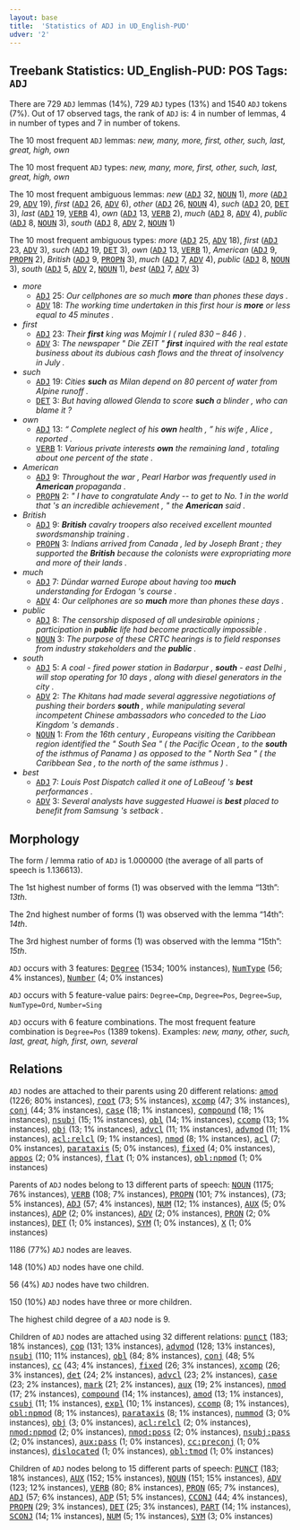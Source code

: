 ```yaml
---
layout: base
title:  'Statistics of ADJ in UD_English-PUD'
udver: '2'
---
```


## Treebank Statistics: UD_English-PUD: POS Tags: `ADJ`

There are 729 `ADJ` lemmas (14%), 729 `ADJ` types (13%) and 1540 `ADJ` tokens (7%).
Out of 17 observed tags, the rank of `ADJ` is: 4 in number of lemmas, 4 in number of types and 7 in number of tokens.

The 10 most frequent `ADJ` lemmas: <em>new, many, more, first, other, such, last, great, high, own</em>

The 10 most frequent `ADJ` types:  <em>new, many, more, first, other, such, last, great, high, own</em>

The 10 most frequent ambiguous lemmas: <em>new</em> (<tt><a href="en_pud-pos-ADJ.html">ADJ</a></tt> 32, <tt><a href="en_pud-pos-NOUN.html">NOUN</a></tt> 1), <em>more</em> (<tt><a href="en_pud-pos-ADJ.html">ADJ</a></tt> 29, <tt><a href="en_pud-pos-ADV.html">ADV</a></tt> 19), <em>first</em> (<tt><a href="en_pud-pos-ADJ.html">ADJ</a></tt> 26, <tt><a href="en_pud-pos-ADV.html">ADV</a></tt> 6), <em>other</em> (<tt><a href="en_pud-pos-ADJ.html">ADJ</a></tt> 26, <tt><a href="en_pud-pos-NOUN.html">NOUN</a></tt> 4), <em>such</em> (<tt><a href="en_pud-pos-ADJ.html">ADJ</a></tt> 20, <tt><a href="en_pud-pos-DET.html">DET</a></tt> 3), <em>last</em> (<tt><a href="en_pud-pos-ADJ.html">ADJ</a></tt> 19, <tt><a href="en_pud-pos-VERB.html">VERB</a></tt> 4), <em>own</em> (<tt><a href="en_pud-pos-ADJ.html">ADJ</a></tt> 13, <tt><a href="en_pud-pos-VERB.html">VERB</a></tt> 2), <em>much</em> (<tt><a href="en_pud-pos-ADJ.html">ADJ</a></tt> 8, <tt><a href="en_pud-pos-ADV.html">ADV</a></tt> 4), <em>public</em> (<tt><a href="en_pud-pos-ADJ.html">ADJ</a></tt> 8, <tt><a href="en_pud-pos-NOUN.html">NOUN</a></tt> 3), <em>south</em> (<tt><a href="en_pud-pos-ADJ.html">ADJ</a></tt> 8, <tt><a href="en_pud-pos-ADV.html">ADV</a></tt> 2, <tt><a href="en_pud-pos-NOUN.html">NOUN</a></tt> 1)

The 10 most frequent ambiguous types:  <em>more</em> (<tt><a href="en_pud-pos-ADJ.html">ADJ</a></tt> 25, <tt><a href="en_pud-pos-ADV.html">ADV</a></tt> 18), <em>first</em> (<tt><a href="en_pud-pos-ADJ.html">ADJ</a></tt> 23, <tt><a href="en_pud-pos-ADV.html">ADV</a></tt> 3), <em>such</em> (<tt><a href="en_pud-pos-ADJ.html">ADJ</a></tt> 19, <tt><a href="en_pud-pos-DET.html">DET</a></tt> 3), <em>own</em> (<tt><a href="en_pud-pos-ADJ.html">ADJ</a></tt> 13, <tt><a href="en_pud-pos-VERB.html">VERB</a></tt> 1), <em>American</em> (<tt><a href="en_pud-pos-ADJ.html">ADJ</a></tt> 9, <tt><a href="en_pud-pos-PROPN.html">PROPN</a></tt> 2), <em>British</em> (<tt><a href="en_pud-pos-ADJ.html">ADJ</a></tt> 9, <tt><a href="en_pud-pos-PROPN.html">PROPN</a></tt> 3), <em>much</em> (<tt><a href="en_pud-pos-ADJ.html">ADJ</a></tt> 7, <tt><a href="en_pud-pos-ADV.html">ADV</a></tt> 4), <em>public</em> (<tt><a href="en_pud-pos-ADJ.html">ADJ</a></tt> 8, <tt><a href="en_pud-pos-NOUN.html">NOUN</a></tt> 3), <em>south</em> (<tt><a href="en_pud-pos-ADJ.html">ADJ</a></tt> 5, <tt><a href="en_pud-pos-ADV.html">ADV</a></tt> 2, <tt><a href="en_pud-pos-NOUN.html">NOUN</a></tt> 1), <em>best</em> (<tt><a href="en_pud-pos-ADJ.html">ADJ</a></tt> 7, <tt><a href="en_pud-pos-ADV.html">ADV</a></tt> 3)


* <em>more</em>
  * <tt><a href="en_pud-pos-ADJ.html">ADJ</a></tt> 25: <em>Our cellphones are so much <b>more</b> than phones these days .</em>
  * <tt><a href="en_pud-pos-ADV.html">ADV</a></tt> 18: <em>The working time undertaken in this first hour is <b>more</b> or less equal to 45 minutes .</em>
* <em>first</em>
  * <tt><a href="en_pud-pos-ADJ.html">ADJ</a></tt> 23: <em>Their <b>first</b> king was Mojmír I ( ruled 830 – 846 ) .</em>
  * <tt><a href="en_pud-pos-ADV.html">ADV</a></tt> 3: <em>The newspaper " Die ZEIT " <b>first</b> inquired with the real estate business about its dubious cash flows and the threat of insolvency in July .</em>
* <em>such</em>
  * <tt><a href="en_pud-pos-ADJ.html">ADJ</a></tt> 19: <em>Cities <b>such</b> as Milan depend on 80 percent of water from Alpine runoff .</em>
  * <tt><a href="en_pud-pos-DET.html">DET</a></tt> 3: <em>But having allowed Glenda to score <b>such</b> a blinder , who can blame it ?</em>
* <em>own</em>
  * <tt><a href="en_pud-pos-ADJ.html">ADJ</a></tt> 13: <em>“ Complete neglect of his <b>own</b> health , ” his wife , Alice , reported .</em>
  * <tt><a href="en_pud-pos-VERB.html">VERB</a></tt> 1: <em>Various private interests <b>own</b> the remaining land , totaling about one percent of the state .</em>
* <em>American</em>
  * <tt><a href="en_pud-pos-ADJ.html">ADJ</a></tt> 9: <em>Throughout the war , Pearl Harbor was frequently used in <b>American</b> propaganda .</em>
  * <tt><a href="en_pud-pos-PROPN.html">PROPN</a></tt> 2: <em>" I have to congratulate Andy -- to get to No. 1 in the world that 's an incredible achievement , " the <b>American</b> said .</em>
* <em>British</em>
  * <tt><a href="en_pud-pos-ADJ.html">ADJ</a></tt> 9: <em><b>British</b> cavalry troopers also received excellent mounted swordsmanship training .</em>
  * <tt><a href="en_pud-pos-PROPN.html">PROPN</a></tt> 3: <em>Indians arrived from Canada , led by Joseph Brant ; they supported the <b>British</b> because the colonists were expropriating more and more of their lands .</em>
* <em>much</em>
  * <tt><a href="en_pud-pos-ADJ.html">ADJ</a></tt> 7: <em>Dündar warned Europe about having too <b>much</b> understanding for Erdogan 's course .</em>
  * <tt><a href="en_pud-pos-ADV.html">ADV</a></tt> 4: <em>Our cellphones are so <b>much</b> more than phones these days .</em>
* <em>public</em>
  * <tt><a href="en_pud-pos-ADJ.html">ADJ</a></tt> 8: <em>The censorship disposed of all undesirable opinions ; participation in <b>public</b> life had become practically impossible .</em>
  * <tt><a href="en_pud-pos-NOUN.html">NOUN</a></tt> 3: <em>The purpose of these CRTC hearings is to field responses from industry stakeholders and the <b>public</b> .</em>
* <em>south</em>
  * <tt><a href="en_pud-pos-ADJ.html">ADJ</a></tt> 5: <em>A coal - fired power station in Badarpur , <b>south</b> - east Delhi , will stop operating for 10 days , along with diesel generators in the city .</em>
  * <tt><a href="en_pud-pos-ADV.html">ADV</a></tt> 2: <em>The Khitans had made several aggressive negotiations of pushing their borders <b>south</b> , while manipulating several incompetent Chinese ambassadors who conceded to the Liao Kingdom 's demands .</em>
  * <tt><a href="en_pud-pos-NOUN.html">NOUN</a></tt> 1: <em>From the 16th century , Europeans visiting the Caribbean region identified the " South Sea " ( the Pacific Ocean , to the <b>south</b> of the isthmus of Panama ) as opposed to the " North Sea " ( the Caribbean Sea , to the north of the same isthmus ) .</em>
* <em>best</em>
  * <tt><a href="en_pud-pos-ADJ.html">ADJ</a></tt> 7: <em>Louis Post Dispatch called it one of LaBeouf 's <b>best</b> performances .</em>
  * <tt><a href="en_pud-pos-ADV.html">ADV</a></tt> 3: <em>Several analysts have suggested Huawei is <b>best</b> placed to benefit from Samsung 's setback .</em>

## Morphology

The form / lemma ratio of `ADJ` is 1.000000 (the average of all parts of speech is 1.136613).

The 1st highest number of forms (1) was observed with the lemma “13th”: <em>13th</em>.

The 2nd highest number of forms (1) was observed with the lemma “14th”: <em>14th</em>.

The 3rd highest number of forms (1) was observed with the lemma “15th”: <em>15th</em>.

`ADJ` occurs with 3 features: <tt><a href="en_pud-feat-Degree.html">Degree</a></tt> (1534; 100% instances), <tt><a href="en_pud-feat-NumType.html">NumType</a></tt> (56; 4% instances), <tt><a href="en_pud-feat-Number.html">Number</a></tt> (4; 0% instances)

`ADJ` occurs with 5 feature-value pairs: `Degree=Cmp`, `Degree=Pos`, `Degree=Sup`, `NumType=Ord`, `Number=Sing`

`ADJ` occurs with 6 feature combinations.
The most frequent feature combination is `Degree=Pos` (1389 tokens).
Examples: <em>new, many, other, such, last, great, high, first, own, several</em>


## Relations

`ADJ` nodes are attached to their parents using 20 different relations: <tt><a href="en_pud-dep-amod.html">amod</a></tt> (1226; 80% instances), <tt><a href="en_pud-dep-root.html">root</a></tt> (73; 5% instances), <tt><a href="en_pud-dep-xcomp.html">xcomp</a></tt> (47; 3% instances), <tt><a href="en_pud-dep-conj.html">conj</a></tt> (44; 3% instances), <tt><a href="en_pud-dep-case.html">case</a></tt> (18; 1% instances), <tt><a href="en_pud-dep-compound.html">compound</a></tt> (18; 1% instances), <tt><a href="en_pud-dep-nsubj.html">nsubj</a></tt> (15; 1% instances), <tt><a href="en_pud-dep-obl.html">obl</a></tt> (14; 1% instances), <tt><a href="en_pud-dep-ccomp.html">ccomp</a></tt> (13; 1% instances), <tt><a href="en_pud-dep-obj.html">obj</a></tt> (13; 1% instances), <tt><a href="en_pud-dep-advcl.html">advcl</a></tt> (11; 1% instances), <tt><a href="en_pud-dep-advmod.html">advmod</a></tt> (11; 1% instances), <tt><a href="en_pud-dep-acl-relcl.html">acl:relcl</a></tt> (9; 1% instances), <tt><a href="en_pud-dep-nmod.html">nmod</a></tt> (8; 1% instances), <tt><a href="en_pud-dep-acl.html">acl</a></tt> (7; 0% instances), <tt><a href="en_pud-dep-parataxis.html">parataxis</a></tt> (5; 0% instances), <tt><a href="en_pud-dep-fixed.html">fixed</a></tt> (4; 0% instances), <tt><a href="en_pud-dep-appos.html">appos</a></tt> (2; 0% instances), <tt><a href="en_pud-dep-flat.html">flat</a></tt> (1; 0% instances), <tt><a href="en_pud-dep-obl-npmod.html">obl:npmod</a></tt> (1; 0% instances)

Parents of `ADJ` nodes belong to 13 different parts of speech: <tt><a href="en_pud-pos-NOUN.html">NOUN</a></tt> (1175; 76% instances), <tt><a href="en_pud-pos-VERB.html">VERB</a></tt> (108; 7% instances), <tt><a href="en_pud-pos-PROPN.html">PROPN</a></tt> (101; 7% instances),  (73; 5% instances), <tt><a href="en_pud-pos-ADJ.html">ADJ</a></tt> (57; 4% instances), <tt><a href="en_pud-pos-NUM.html">NUM</a></tt> (12; 1% instances), <tt><a href="en_pud-pos-AUX.html">AUX</a></tt> (5; 0% instances), <tt><a href="en_pud-pos-ADP.html">ADP</a></tt> (2; 0% instances), <tt><a href="en_pud-pos-ADV.html">ADV</a></tt> (2; 0% instances), <tt><a href="en_pud-pos-PRON.html">PRON</a></tt> (2; 0% instances), <tt><a href="en_pud-pos-DET.html">DET</a></tt> (1; 0% instances), <tt><a href="en_pud-pos-SYM.html">SYM</a></tt> (1; 0% instances), <tt><a href="en_pud-pos-X.html">X</a></tt> (1; 0% instances)

1186 (77%) `ADJ` nodes are leaves.

148 (10%) `ADJ` nodes have one child.

56 (4%) `ADJ` nodes have two children.

150 (10%) `ADJ` nodes have three or more children.

The highest child degree of a `ADJ` node is 9.

Children of `ADJ` nodes are attached using 32 different relations: <tt><a href="en_pud-dep-punct.html">punct</a></tt> (183; 18% instances), <tt><a href="en_pud-dep-cop.html">cop</a></tt> (131; 13% instances), <tt><a href="en_pud-dep-advmod.html">advmod</a></tt> (128; 13% instances), <tt><a href="en_pud-dep-nsubj.html">nsubj</a></tt> (110; 11% instances), <tt><a href="en_pud-dep-obl.html">obl</a></tt> (84; 8% instances), <tt><a href="en_pud-dep-conj.html">conj</a></tt> (48; 5% instances), <tt><a href="en_pud-dep-cc.html">cc</a></tt> (43; 4% instances), <tt><a href="en_pud-dep-fixed.html">fixed</a></tt> (26; 3% instances), <tt><a href="en_pud-dep-xcomp.html">xcomp</a></tt> (26; 3% instances), <tt><a href="en_pud-dep-det.html">det</a></tt> (24; 2% instances), <tt><a href="en_pud-dep-advcl.html">advcl</a></tt> (23; 2% instances), <tt><a href="en_pud-dep-case.html">case</a></tt> (23; 2% instances), <tt><a href="en_pud-dep-mark.html">mark</a></tt> (21; 2% instances), <tt><a href="en_pud-dep-aux.html">aux</a></tt> (19; 2% instances), <tt><a href="en_pud-dep-nmod.html">nmod</a></tt> (17; 2% instances), <tt><a href="en_pud-dep-compound.html">compound</a></tt> (14; 1% instances), <tt><a href="en_pud-dep-amod.html">amod</a></tt> (13; 1% instances), <tt><a href="en_pud-dep-csubj.html">csubj</a></tt> (11; 1% instances), <tt><a href="en_pud-dep-expl.html">expl</a></tt> (10; 1% instances), <tt><a href="en_pud-dep-ccomp.html">ccomp</a></tt> (8; 1% instances), <tt><a href="en_pud-dep-obl-npmod.html">obl:npmod</a></tt> (8; 1% instances), <tt><a href="en_pud-dep-parataxis.html">parataxis</a></tt> (8; 1% instances), <tt><a href="en_pud-dep-nummod.html">nummod</a></tt> (3; 0% instances), <tt><a href="en_pud-dep-obj.html">obj</a></tt> (3; 0% instances), <tt><a href="en_pud-dep-acl-relcl.html">acl:relcl</a></tt> (2; 0% instances), <tt><a href="en_pud-dep-nmod-npmod.html">nmod:npmod</a></tt> (2; 0% instances), <tt><a href="en_pud-dep-nmod-poss.html">nmod:poss</a></tt> (2; 0% instances), <tt><a href="en_pud-dep-nsubj-pass.html">nsubj:pass</a></tt> (2; 0% instances), <tt><a href="en_pud-dep-aux-pass.html">aux:pass</a></tt> (1; 0% instances), <tt><a href="en_pud-dep-cc-preconj.html">cc:preconj</a></tt> (1; 0% instances), <tt><a href="en_pud-dep-dislocated.html">dislocated</a></tt> (1; 0% instances), <tt><a href="en_pud-dep-obl-tmod.html">obl:tmod</a></tt> (1; 0% instances)

Children of `ADJ` nodes belong to 15 different parts of speech: <tt><a href="en_pud-pos-PUNCT.html">PUNCT</a></tt> (183; 18% instances), <tt><a href="en_pud-pos-AUX.html">AUX</a></tt> (152; 15% instances), <tt><a href="en_pud-pos-NOUN.html">NOUN</a></tt> (151; 15% instances), <tt><a href="en_pud-pos-ADV.html">ADV</a></tt> (123; 12% instances), <tt><a href="en_pud-pos-VERB.html">VERB</a></tt> (80; 8% instances), <tt><a href="en_pud-pos-PRON.html">PRON</a></tt> (65; 7% instances), <tt><a href="en_pud-pos-ADJ.html">ADJ</a></tt> (57; 6% instances), <tt><a href="en_pud-pos-ADP.html">ADP</a></tt> (51; 5% instances), <tt><a href="en_pud-pos-CCONJ.html">CCONJ</a></tt> (44; 4% instances), <tt><a href="en_pud-pos-PROPN.html">PROPN</a></tt> (29; 3% instances), <tt><a href="en_pud-pos-DET.html">DET</a></tt> (25; 3% instances), <tt><a href="en_pud-pos-PART.html">PART</a></tt> (14; 1% instances), <tt><a href="en_pud-pos-SCONJ.html">SCONJ</a></tt> (14; 1% instances), <tt><a href="en_pud-pos-NUM.html">NUM</a></tt> (5; 1% instances), <tt><a href="en_pud-pos-SYM.html">SYM</a></tt> (3; 0% instances)


